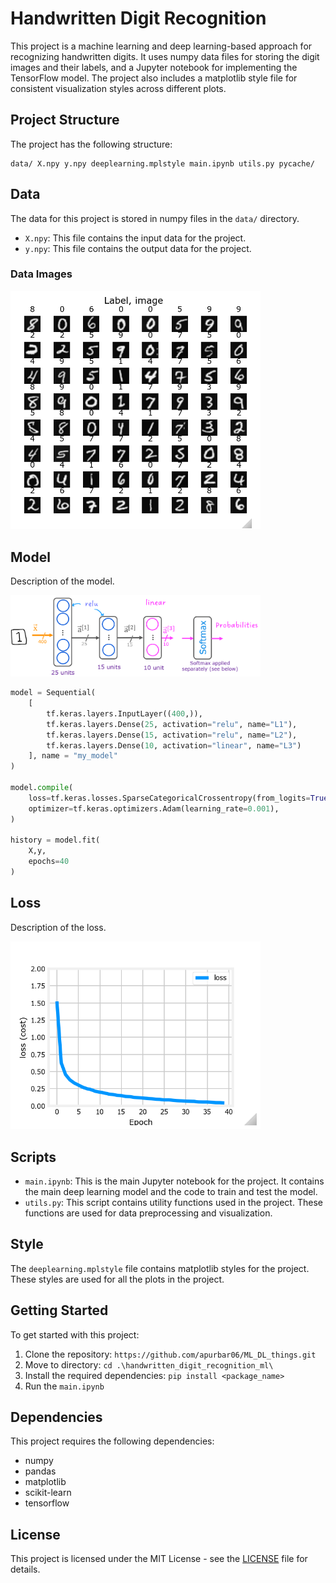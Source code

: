 # Handwritten Digit Recognition

This project is a machine learning and deep learning-based approach for recognizing handwritten digits. It uses numpy data files for storing the digit images and their labels, and a Jupyter notebook for implementing the TensorFlow model. The project also includes a matplotlib style file for consistent visualization styles across different plots.

## Project Structure

The project has the following structure:

```
data/ X.npy y.npy deeplearning.mplstyle main.ipynb utils.py pycache/
```

## Data

The data for this project is stored in numpy files in the `data/` directory.

- `X.npy`: This file contains the input data for the project.
- `y.npy`: This file contains the output data for the project.

### Data Images

<img src="./images/data.png" width="400">

## Model

Description of the model.

<img src="./images/model.png" width="400">

```python
model = Sequential(
    [               
        tf.keras.layers.InputLayer((400,)),
        tf.keras.layers.Dense(25, activation="relu", name="L1"),
        tf.keras.layers.Dense(15, activation="relu", name="L2"),
        tf.keras.layers.Dense(10, activation="linear", name="L3")
    ], name = "my_model" 
)

model.compile(
    loss=tf.keras.losses.SparseCategoricalCrossentropy(from_logits=True),
    optimizer=tf.keras.optimizers.Adam(learning_rate=0.001),
)

history = model.fit(
    X,y,
    epochs=40
)
```

## Loss

Description of the loss.

<img src="./images/loss.png" width="400">

## Scripts

- `main.ipynb`: This is the main Jupyter notebook for the project. It contains the main deep learning model and the code to train and test the model.
- `utils.py`: This script contains utility functions used in the project. These functions are used for data preprocessing and visualization.

## Style

The `deeplearning.mplstyle` file contains matplotlib styles for the project. These styles are used for all the plots in the project.

## Getting Started

To get started with this project:

1. Clone the repository: `https://github.com/apurbar06/ML_DL_things.git`
2. Move to directory: `cd .\handwritten_digit_recognition_ml\`
3. Install the required dependencies: `pip install <package_name>`
4. Run the `main.ipynb`

## Dependencies

This project requires the following dependencies:

- numpy
- pandas
- matplotlib
- scikit-learn
- tensorflow

## License

This project is licensed under the MIT License - see the [LICENSE](https://github.com/git/git-scm.com/blob/main/MIT-LICENSE.txt) file for details.
